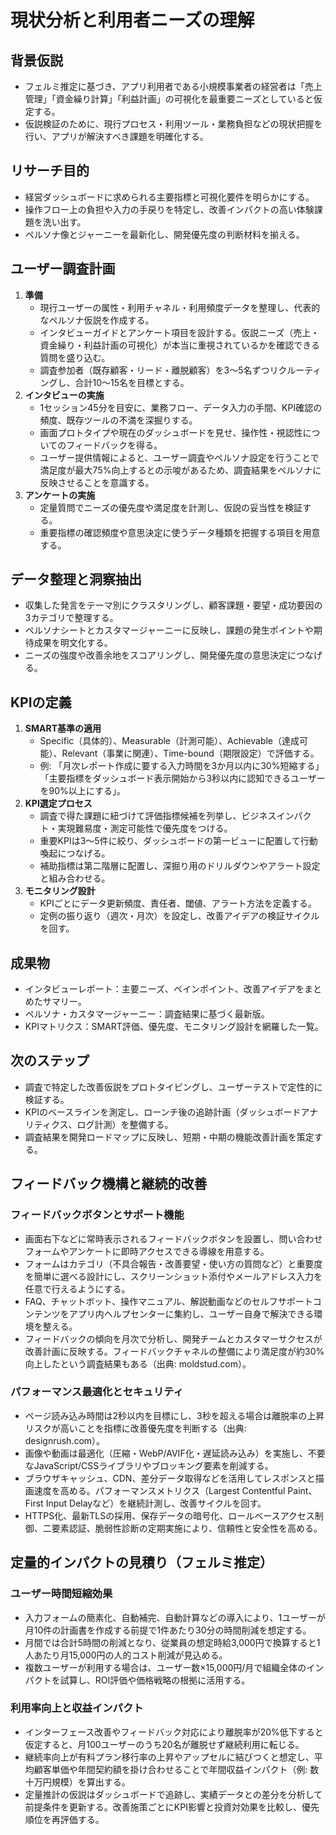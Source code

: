 # 現状分析と利用者ニーズの理解

## 背景仮説
- フェルミ推定に基づき、アプリ利用者である小規模事業者の経営者は「売上管理」「資金繰り計算」「利益計画」の可視化を最重要ニーズとしていると仮定する。
- 仮説検証のために、現行プロセス・利用ツール・業務負担などの現状把握を行い、アプリが解決すべき課題を明確化する。

## リサーチ目的
- 経営ダッシュボードに求められる主要指標と可視化要件を明らかにする。
- 操作フロー上の負担や入力の手戻りを特定し、改善インパクトの高い体験課題を洗い出す。
- ペルソナ像とジャーニーを最新化し、開発優先度の判断材料を揃える。

## ユーザー調査計画
1. **準備**
   - 現行ユーザーの属性・利用チャネル・利用頻度データを整理し、代表的なペルソナ仮説を作成する。
   - インタビューガイドとアンケート項目を設計する。仮説ニーズ（売上・資金繰り・利益計画の可視化）が本当に重視されているかを確認できる質問を盛り込む。
   - 調査参加者（既存顧客・リード・離脱顧客）を3〜5名ずつリクルーティングし、合計10〜15名を目標とする。
2. **インタビューの実施**
   - 1セッション45分を目安に、業務フロー、データ入力の手間、KPI確認の頻度、既存ツールの不満を深掘りする。
   - 画面プロトタイプや現在のダッシュボードを見せ、操作性・視認性についてのフィードバックを得る。
   - ユーザー提供情報によると、ユーザー調査やペルソナ設定を行うことで満足度が最大75%向上するとの示唆があるため、調査結果をペルソナに反映させることを意識する。
3. **アンケートの実施**
   - 定量質問でニーズの優先度や満足度を計測し、仮説の妥当性を検証する。
   - 重要指標の確認頻度や意思決定に使うデータ種類を把握する項目を用意する。

## データ整理と洞察抽出
- 収集した発言をテーマ別にクラスタリングし、顧客課題・要望・成功要因の3カテゴリで整理する。
- ペルソナシートとカスタマージャーニーに反映し、課題の発生ポイントや期待成果を明文化する。
- ニーズの強度や改善余地をスコアリングし、開発優先度の意思決定につなげる。

## KPIの定義
1. **SMART基準の適用**
   - Specific（具体的）、Measurable（計測可能）、Achievable（達成可能）、Relevant（事業に関連）、Time-bound（期限設定）で評価する。
   - 例: 「月次レポート作成に要する入力時間を3か月以内に30%短縮する」「主要指標をダッシュボード表示開始から3秒以内に認知できるユーザーを90%以上にする」。
2. **KPI選定プロセス**
   - 調査で得た課題に紐づけて評価指標候補を列挙し、ビジネスインパクト・実現難易度・測定可能性で優先度をつける。
   - 重要KPIは3〜5件に絞り、ダッシュボードの第一ビューに配置して行動喚起につなげる。
   - 補助指標は第二階層に配置し、深掘り用のドリルダウンやアラート設定と組み合わせる。
3. **モニタリング設計**
   - KPIごとにデータ更新頻度、責任者、閾値、アラート方法を定義する。
   - 定例の振り返り（週次・月次）を設定し、改善アイデアの検証サイクルを回す。

## 成果物
- インタビューレポート：主要ニーズ、ペインポイント、改善アイデアをまとめたサマリー。
- ペルソナ・カスタマージャーニー：調査結果に基づく最新版。
- KPIマトリクス：SMART評価、優先度、モニタリング設計を網羅した一覧。

## 次のステップ
- 調査で特定した改善仮説をプロトタイピングし、ユーザーテストで定性的に検証する。
- KPIのベースラインを測定し、ローンチ後の追跡計画（ダッシュボードアナリティクス、ログ計測）を整備する。
- 調査結果を開発ロードマップに反映し、短期・中期の機能改善計画を策定する。

## フィードバック機構と継続的改善

### フィードバックボタンとサポート機能
- 画面右下などに常時表示されるフィードバックボタンを設置し、問い合わせフォームやアンケートに即時アクセスできる導線を用意する。
- フォームはカテゴリ（不具合報告・改善要望・使い方の質問など）と重要度を簡単に選べる設計にし、スクリーンショット添付やメールアドレス入力を任意で行えるようにする。
- FAQ、チャットボット、操作マニュアル、解説動画などのセルフサポートコンテンツをアプリ内ヘルプセンターに集約し、ユーザー自身で解決できる環境を整える。
- フィードバックの傾向を月次で分析し、開発チームとカスタマーサクセスが改善計画に反映する。フィードバックチャネルの整備により満足度が約30%向上したという調査結果もある（出典: moldstud.com）。

### パフォーマンス最適化とセキュリティ
- ページ読み込み時間は2秒以内を目標にし、3秒を超える場合は離脱率の上昇リスクが高いことを指標に改善優先度を判断する（出典: designrush.com）。
- 画像や動画は最適化（圧縮・WebP/AVIF化・遅延読み込み）を実施し、不要なJavaScript/CSSライブラリやブロッキング要素を削減する。
- ブラウザキャッシュ、CDN、差分データ取得などを活用してレスポンスと描画速度を高める。パフォーマンスメトリクス（Largest Contentful Paint、First Input Delayなど）を継続計測し、改善サイクルを回す。
- HTTPS化、最新TLSの採用、保存データの暗号化、ロールベースアクセス制御、二要素認証、脆弱性診断の定期実施により、信頼性と安全性を高める。

## 定量的インパクトの見積り（フェルミ推定）

### ユーザー時間短縮効果
- 入力フォームの簡素化、自動補完、自動計算などの導入により、1ユーザーが月10件の計画書を作成する前提で1件あたり30分の時間削減を想定する。
- 月間では合計5時間の削減となり、従業員の想定時給3,000円で換算すると1人あたり月15,000円の人的コスト削減が見込める。
- 複数ユーザーが利用する場合は、ユーザー数×15,000円/月で組織全体のインパクトを試算し、ROI評価や価格戦略の根拠に活用する。

### 利用率向上と収益インパクト
- インターフェース改善やフィードバック対応により離脱率が20%低下すると仮定すると、月100ユーザーのうち20名が離脱せず継続利用に転じる。
- 継続率向上が有料プラン移行率の上昇やアップセルに結びつくと想定し、平均顧客単価や年間契約額を掛け合わせることで年間収益インパクト（例: 数十万円規模）を算出する。
- 定量推計の仮説はダッシュボードで追跡し、実績データとの差分を分析して前提条件を更新する。改善施策ごとにKPI影響と投資対効果を比較し、優先順位を再評価する。

